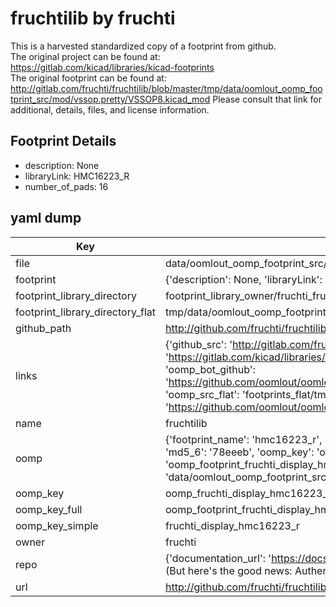 # fruchtilib by fruchti  
This is a harvested standardized copy of a footprint from github.  
The original project can be found at:  
https://gitlab.com/kicad/libraries/kicad-footprints  
The original footprint can be found at:
http://gitlab.com/fruchti/fruchtilib/blob/master/tmp/data/oomlout_oomp_footprint_src/mod/vssop.pretty/VSSOP8.kicad_mod
Please consult that link for additional, details, files, and license information.  
## Footprint Details
* description: None  
* libraryLink: HMC16223_R  
* number_of_pads: 16  
## yaml dump  
| Key | Value |  
| --- | --- |  
| file | data/oomlout_oomp_footprint_src/fruchtilib/mod/display.pretty/HMC16223_R.kicad_mod |  
| footprint | {'description': None, 'libraryLink': 'HMC16223_R', 'number_of_pads': 16} |  
| footprint_library_directory | footprint_library_owner/fruchti_fruchtilib |  
| footprint_library_directory_flat | tmp/data/oomlout_oomp_footprint_src/footprints_flat/fruchti_display_hmc16223_r/working |  
| github_path | http://github.com/fruchti/fruchtilib/blob/master/tmp/data/oomlout_oomp_footprint_src/mod/display.pretty/HMC16223_R.kicad_mod |  
| links | {'github_src': 'http://gitlab.com/fruchti/fruchtilib/blob/master/tmp/data/oomlout_oomp_footprint_src/mod/vssop.pretty/VSSOP8.kicad_mod', 'github_src_repo': 'https://gitlab.com/kicad/libraries/kicad-footprints', 'oomp_bot': 'tmp/data/oomlout_oomp_footprint_src/footprints/fruchti_display_hmc16223_r/working', 'oomp_bot_github': 'https://github.com/oomlout/oomlout_oomp_footprint_bot/tree/main/tmp/data/oomlout_oomp_footprint_src/footprints/fruchti_display_hmc16223_r/working', 'oomp_src_flat': 'footprints_flat/tmp/data/oomlout_oomp_footprint_src/footprints_flat/fruchti_display_hmc16223_r/working', 'oomp_src_flat_github': 'https://github.com/oomlout/oomlout_oomp_footprint_src/tree/main/tmp/data/oomlout_oomp_footprint_src/footprints_flat/fruchti_display_hmc16223_r/working'} |  
| name | fruchtilib |  
| oomp | {'footprint_name': 'hmc16223_r', 'library_name': 'display', 'md5': '78eeebbbf7b43aa318f4fd8666030e83', 'md5_10': '78eeebbbf7', 'md5_5': '78eee', 'md5_6': '78eeeb', 'oomp_key': 'oomp_fruchti_display_hmc16223_r', 'oomp_key_extra': 'oomp_footprint_fruchti_display_hmc16223_r', 'oomp_key_full': 'oomp_footprint_fruchti_display_hmc16223_r_78eeeb', 'oomp_key_simple': 'fruchti_display_hmc16223_r', 'original_filename': 'data/oomlout_oomp_footprint_src/fruchtilib/mod/display.pretty/HMC16223_R.kicad_mod', 'owner_name': 'fruchti'} |  
| oomp_key | oomp_fruchti_display_hmc16223_r |  
| oomp_key_full | oomp_footprint_fruchti_display_hmc16223_r |  
| oomp_key_simple | fruchti_display_hmc16223_r |  
| owner | fruchti |  
| repo | {'documentation_url': 'https://docs.github.com/rest/overview/resources-in-the-rest-api#rate-limiting', 'message': "API rate limit exceeded for 84.66.142.224. (But here's the good news: Authenticated requests get a higher rate limit. Check out the documentation for more details.)"} |  
| url | http://github.com/fruchti/fruchtilib |  

